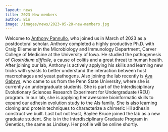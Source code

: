 ```yaml
---
layout: news
title: 2023 New members
author: Bin
image: /images/news/2023-05-28-new-members.jpg
---
```


Welcome to [Anthony Pannullo](https://www.binhe-lab.org/members/anthony-pannullo/), who joined us in March of 2023 as a postdoctoral scholar. Anthony completed a highly productive Ph.D. with Craig Ellemeier in the Microbiology and Immunology Department, Carver College of Medicine at the University of Iowa. He studied the pathogenesis of _Clostridium difficile_, a cause of colitis and a great threat to human health. After joining our lab, Anthony is actively applying his skills and learning new tricks with yeasts to better understand the interaction between host macrophages and yeast pathogens. Also joining the lab recently is [Ava Gabrys](https://www.binhe-lab.org/members/ava-gabrys.md), who came to us from the Penn State University, where she is currently an undergraduate students. She is part of the Interdisciplinary Evolutionary Sciences Research Experiment for Undergraduate (REU) program. In our lab, she is applying her awesome bioinformatic skills to expand our adhesin evolution study to the Als family. She is also learning cloning and protein techniques to characterize a chimeric Hil adhesin construct we built. Last but not least, Baylee Bruce joined the lab as a new graduate student. She is in the Interdisciplinary Graduate Program in Genetics, the same as Lindsey. Her profile will be online shortly.
